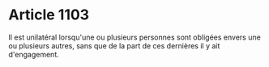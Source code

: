 # Article 1103

Il est unilatéral lorsqu'une ou plusieurs personnes sont obligées envers une ou plusieurs autres, sans que de la part de ces dernières il y ait d'engagement.